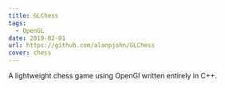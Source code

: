 ```yaml
---
title: GLChess
tags:
  - OpenGL
date: 2019-02-01
url: https://github.com/alanpjohn/GLChess
cover: chess
---
```

A lightweight chess game using OpenGl written entirely in C++.